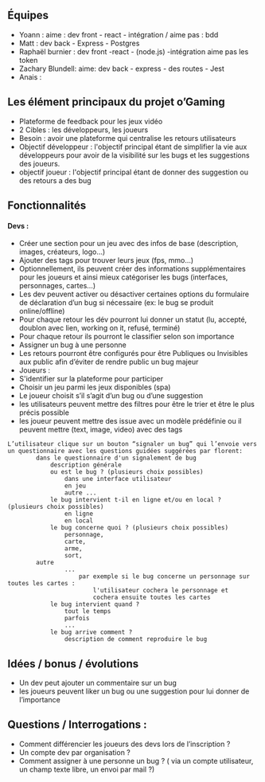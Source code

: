 
## Équipes
- Yoann : aime : dev front - react - intégration / aime pas : bdd
- Matt : dev back - Express - Postgres
- Raphaël burnier : dev front -react - (node.js)  -intégration aime pas les token
- Zachary Blundell:  aime: dev back - express -  des routes  - Jest 
- Anais : 

## Les élément principaux du projet o’Gaming
- Plateforme de feedback pour les jeux vidéo
- 2 Cibles : les développeurs, les joueurs
- Besoin : avoir une plateforme qui centralise les retours utilisateurs
- Objectif développeur : l'objectif principal étant de simplifier la vie aux développeurs pour avoir de la visibilité sur les bugs et les suggestions des joueurs.
- objectif joueur :  l'objectif principal étant de donner des suggestion ou des retours a des bug 


## Fonctionnalités 
#### Devs :
- Créer une section pour un jeu avec des infos de base (description, images, créateurs, logo…)
- Ajouter des tags pour trouver leurs jeux (fps, mmo…)
- Optionnellement, ils peuvent créer des informations supplémentaires pour les joueurs et ainsi mieux catégoriser les bugs (interfaces, personnages, cartes…)
- Les dev peuvent activer ou désactiver certaines options du formulaire de déclaration d’un bug si nécessaire (ex: le bug se produit online/offline)
- Pour chaque retour les dév pourront lui donner un statut (lu, accepté, doublon avec lien, working on it, refusé, terminé)
- Pour chaque retour ils pourront le classifier selon son importance
- Assigner un bug à une personne
- Les retours pourront être configurés pour être Publiques ou Invisibles aux public afin d’éviter de rendre public un bug majeur
- Joueurs :
- S'identifier sur la plateforme pour participer
- Choisir un jeu parmi les jeux disponibles (spa)
- Le joueur choisit s’il s’agit d’un bug ou d’une suggestion
- les utilisateurs peuvent mettre des filtres pour être le trier et être le plus précis possible
- les joueur peuvent mettre des issue avec un modèle prédéfinie ou il peuvent mettre (text, image, video) avec des tags
```
L’utilisateur clique sur un bouton “signaler un bug” qui l’envoie vers un questionnaire avec les questions guidées suggérées par florent:
    	dans le questionnaire d'un signalement de bug
        	description générale
        	ou est le bug ? (plusieurs choix possibles)
            	dans une interface utilisateur
            	en jeu
            	autre ...
        	le bug intervient t-il en ligne et/ou en local ? (plusieurs choix possibles)
            	en ligne
            	en local
        	le bug concerne quoi ? (plusieurs choix possibles)
            	personnage,
            	carte,
            	arme,
            	sort,
		autre
            	...
                	par exemple si le bug concerne un personnage sur toutes les cartes :
                    	l'utilisateur cochera le personnage et
                    	cochera ensuite toutes les cartes
        	le bug intervient quand ?
            	tout le temps
            	parfois
            	...
        	le bug arrive comment ?
            	description de comment reproduire le bug
```
## Idées / bonus / évolutions
- Un dev peut ajouter un commentaire sur un bug
- les joueurs peuvent liker un bug ou une suggestion pour lui donner de l’importance

## Questions / Interrogations :
- Comment différencier les joueurs des devs lors de l’inscription ? 
- Un compte dev par organisation ? 
- Comment assigner à une personne un bug ? ( via un compte utilisateur, un champ texte libre, un envoi par mail ?)
